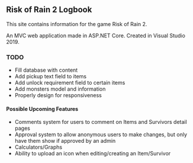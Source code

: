 ## Risk of Rain 2 Logbook

This site contains information for the game Risk of Rain 2.

An MVC web application made in ASP.NET Core. Created in Visual Studio 2019.

### TODO

* Fill database with content
* Add pickup text field to items
* Add unlock requirement field to certain items
* Add monsters model and information
* Properly design for responsiveness

#### Possible Upcoming Features

* Comments system for users to comment on Items and Survivors detail pages
* Approval system to allow anonymous users to make changes, but only have them show if approved by an admin
* Calculators/Graphs
* Ability to upload an icon when editing/creating an Item/Survivor
